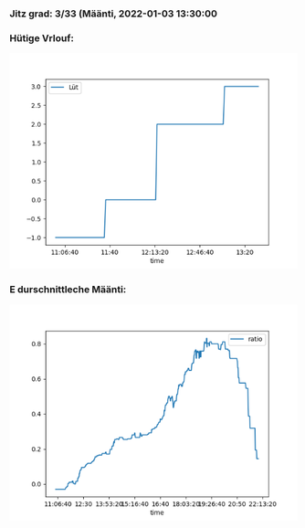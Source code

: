 ### Jitz grad: 3/33 (Määnti, 2022-01-03 13:30:00

### Hütige Vrlouf:
![Graph](Today.png)

### E durschnittleche Määnti:
![Graph](Määnti.png)